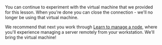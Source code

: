 You can continue to experiment with the virtual machine that we provided for this lesson. When you're done you can close the connection - we'll no longer be using that virtual machine.

We recommend that next you work through [Learn to manage a node](/manage-a-node/ubuntu), where you'll experience managing a server remotely from your workstation. We'll bring the virtual machine!
